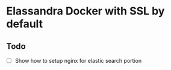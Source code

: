 # Elassandra Docker with SSL by default

## Todo
- [ ] Show how to setup nginx for elastic search portion
